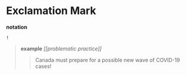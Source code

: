 # Exclamation Mark

**notation**

`!`

> **example** _[[problematic practice]]_
>
> > Canada must prepare for a possible new wave of COVID-19 cases!

